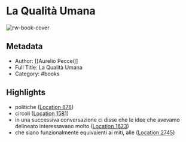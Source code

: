 # La Qualità Umana

![rw-book-cover](https://m.media-amazon.com/images/I/A1+Eg48wyfL._SY160.jpg)

## Metadata
- Author: [[Aurelio Peccei]]
- Full Title: La Qualità Umana
- Category: #books

## Highlights
- politiche ([Location 878](https://readwise.io/to_kindle?action=open&asin=B01N5LZWKR&location=878))
- circoli ([Location 1581](https://readwise.io/to_kindle?action=open&asin=B01N5LZWKR&location=1581))
- in una successiva conversazione ci disse che le idee che avevamo delineato interessavano molto ([Location 1623](https://readwise.io/to_kindle?action=open&asin=B01N5LZWKR&location=1623))
- che siano funzionalmente equivalenti ai miti, alle ([Location 2745](https://readwise.io/to_kindle?action=open&asin=B01N5LZWKR&location=2745))
